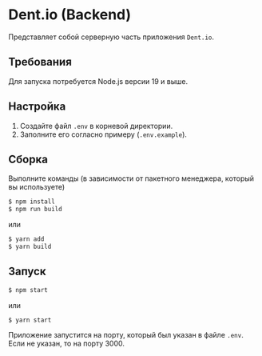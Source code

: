 # Dent.io (Backend)

Представляет собой серверную часть приложения `Dent.io`.

## Требования

Для запуска потребуется Node.js версии 19 и выше.

## Настройка

1. Создайте файл `.env` в корневой директории.
1. Заполните его согласно примеру (`.env.example`).

## Сборка

Выполните команды (в зависимости от пакетного менеджера, который вы используете)

```bash
$ npm install
$ npm run build
```

или

```bash
$ yarn add
$ yarn build
```

## Запуск

```bash
$ npm start
```

или

```bash
$ yarn start
```

Приложение запустится на порту, который был указан в файле `.env`. Если не указан, то на порту 3000.
